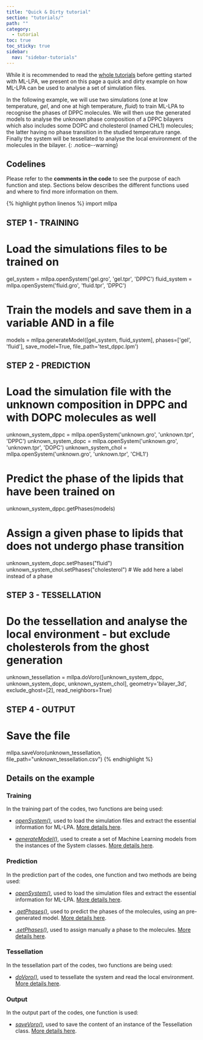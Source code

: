 ```yaml
---
title: "Quick & Dirty tutorial"
section: "tutorials/"
path: ""
category:
  - tutorial
toc: true
toc_sticky: true
sidebar:
  nav: "sidebar-tutorials"
---
```


While it is recommended to read the [whole tutorials](/mllpa/documentation/#tutorials) before getting started with ML-LPA,
we present on this page a quick and dirty example on how ML-LPA can be used to analyse a set of simulation files.

In the following example, we will use two simulations (one at low temperature, *gel*, and one at high temperature, *fluid*) to train
ML-LPA to recognise the phases of DPPC molecules. We will then use the generated models to analyse the unknown phase
composition of a DPPC bilayers which also includes some DOPC and cholesterol (named CHL1) molecules; the latter having no phase transition
in the studied temperature range. Finally the system will be tessellated to analyse the local environment of the molecules in the bilayer.
{: .notice--warning}

## Codelines

Please refer to the **comments in the code** to see the purpose of each function and step.
Sections below describes the different functions used and where to find more information
on them.

{% highlight python linenos %}
import mllpa

## STEP 1 - TRAINING

# Load the simulations files to be trained on
gel_system = mllpa.openSystem('gel.gro', 'gel.tpr', 'DPPC')
fluid_system = mllpa.openSystem('fluid.gro', 'fluid.tpr', 'DPPC')

# Train the models and save them in a variable AND in a file
models = mllpa.generateModel([gel_system, fluid_system], phases=['gel', 'fluid'], save_model=True, file_path='test_dppc.lpm')

## STEP 2 - PREDICTION

# Load the simulation file with the unknown composition in DPPC and with DOPC molecules as well
unknown_system_dppc = mllpa.openSystem('unknown.gro', 'unknown.tpr', 'DPPC')
unknown_system_dopc = mllpa.openSystem('unknown.gro', 'unknown.tpr', 'DOPC')
unknown_system_chol = mllpa.openSystem('unknown.gro', 'unknown.tpr', 'CHL1')

# Predict the phase of the lipids that have been trained on
unknown_system_dppc.getPhases(models)

# Assign a given phase to lipids that does not undergo phase transition
unknown_system_dopc.setPhases("fluid")
unknown_system_chol.setPhases("cholesterol") # We add here a label instead of a phase

## STEP 3 - TESSELLATION

# Do the tessellation and analyse the local environment - but exclude cholesterols from the ghost generation
unknown_tessellation = mllpa.doVoro([unknown_system_dppc, unknown_system_dopc, unknown_system_chol], geometry='bilayer_3d', exclude_ghost=[2], read_neighbors=True)

## STEP 4 - OUTPUT

# Save the file
mllpa.saveVoro(unknown_tessellation, file_path="unknown_tessellation.csv")
{% endhighlight %}

## Details on the example

### Training

In the training part of the codes, two functions are being used:

* [*openSystem()*](/mllpa/documentation/api/common/opensystem/), used to load the simulation files and extract the essential
information for ML-LPA. [More details here](/mllpa/documentation/tutorials/loading-files/1-simulation-files/#load-the-files).

* [*generateModel()*](/mllpa/documentation/api/common/generatemodel/), used to create a set of Machine Learning models from the instances of the
System classes. [More details here](/mllpa/documentation/tutorials/phase-prediction/1-training/#generate-the-model-files).

### Prediction

In the prediction part of the codes, one function and two methods are being used:

* [*openSystem()*](/mllpa/documentation/api/common/opensystem/), used to load the simulation files and extract the essential
information for ML-LPA. [More details here](/mllpa/documentation/tutorials/loading-files/1-simulation-files/#load-the-files).

* [*.getPhases()*](/mllpa/documentation/api/classes/system/), used to predict the phases of the molecules, using an pre-generated model.
[More details here](/mllpa/documentation/tutorials/phase-prediction/4-ml-prediction/#predict-phases).

* [*.setPhases()*](/mllpa/documentation/api/classes/system/), used to assign manually a phase to the molecules.
[More details here](/mllpa/documentation/tutorials/phase-prediction/5-set-phases/#manual-phase-assignment).

### Tessellation

In the tessellation part of the codes, two functions are being used:

* [*doVoro()*](/mllpa/documentation/api/common/dovoro/), used to tessellate the system and read the local environment. [More details here](/mllpa/documentation/tutorials/tessellations/1-voronoi/).

### Output

In the output part of the codes, one function is used:

* [*saveVoro()*](/mllpa/documentation/api/common/savevoro/), used to save the content of an instance of the Tessellation
class. [More details here](/mllpa/documentation/api/common/savevoro/).
